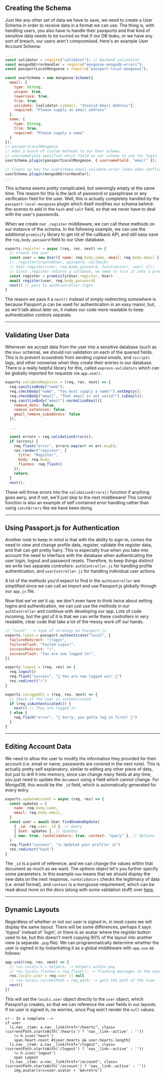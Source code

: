 ## Creating the Schema

Just like any other set of data we have to save, we need to create a User Schema in order to receive data in a format we can use. The thing is, with handling users, you also have to handle their passports and that kind of sensitive data needs to be `hash`ed so that if our DB leaks, or we have any sort of breach, our users aren't compromised. Here's an example User Account Schema:

```js
...
const validator = require("validator"); // Backend validation
const mongodbErrorHandler = require("mongoose-mongodb-errors");
const passportLocalMongoose = require("passport-local-mongoose");

const userSchema = new mongoose.Schema({
  email: {
    type: String,
    unique: true,
    lowercase: true,
    trim: true,
    validate: [validator.isEmail, "Invalid Email Address"],
    required: "Please supply an email address"
  },
  name: {
    type: String,
    trim: true,
    required: "Please supply a name"
  }
});
// passportLocalMongoose
// Adds a bunch of custom methods to our User schema
// usernameField specifies which field on our schema to use for login
userSchema.plugin(passportLocalMongoose, { usernameField: "email" });

// Cleans up how the userSchema.email.validate error looks when conflicted with {unique: true}
userSchema.plugin(mongodbErrorHandler);
...
```

This schema seems pretty complicated, but seemingly empty at the same time. The reason for this is the lack of password or passphrase or any verification field for the user. Well, this is actually completely handled by the `passport-local-mongoose` plugin which itself modifies our schema behind-the-scenes to add in the `hash` and `salt` field, so that we never have to deal with the user's passwords.

When we create our `.register` middleware, we can call these methods on our instance of the schema. In the following example, we can use the additional `promisify` library to get rid of the callback API, and still easy save the `req.body.password` field to our User database.

```js
exports.register = async (req, res, next) => {
  // Create the user
  const user = new User({ name: req.body.name, email: req.body.email })
  // .register(createdUser, password, callback)
  // User.register(user, req.body.password, function(err, user) {});
  // Since .register returns a callback, we need to turn it into a promise and await that
  const register = promisify(User.register, User)
  await register(user, req.body.password)
  next() // pass to authController.login
}
```

The reason we pass it a `next()` instead of simply redirecting somewhere is because Passport.js can be used for authentication in an easy manor, but, as we'll talk about later on, it makes our code more readable to keep authentication controls separate.

---

## Validating User Data

Whenever we accept data from the user into a sensitive database (such as the `User` schema), we should run validation on each of the queried fields. This is to prevent scoundrels from sending _copied emails_, and `<script>` tags, and other nonsense when they create their entries in our database. There is a really helpful library for this, called `express-validators` which can be globally imported for requests via `app.use()`.

```js
exports.validateRegister = (req, res, next) => {
  req.sanitizeBody("name");
  req.checkBody("name", "You must supply a name!").notEmpty();
  req.checkBody("email", "That email is not valid!").isEmail();
  req.sanitizeBody("email").normalizeEmail({
    remove_dots: false,
    remove_extension: false,
    gmail_remove_subaddress: false
  });

  ...

  const errors = req.validationErrors();
  if (errors) {
    req.flash("error", errors.map(err => err.msg));
    res.render("register", {
      title: "Register",
      body: req.body,
      flashes: req.flash()
    });
    return;
  }
  next();
```

These will throw errors into the `validationErrors()` function if anything goes awry, and if not, we'll just skip to the next middleware! This control function is also an example of self contained error handling rather than using `catchErrors` like we have been doing.

---

## Using Passport.js for Authentication

Another note to keep in mind is that with the ability to sign-in, comes the need to view and change profile data, register, validate the register data, and that can get pretty hairy. This is especially true when you take into account the need to interface with the database when authenticating the user login, logout and password resets. Therefore, to keep things distinct we write two separate controllers: `authController.js` for handling profile authentication, and `userController.js` for handling individual user actions.

A lot of the methods you'd expect to find in the `authController` are simplified since we can call an import and use Passport.js globally through our `app.js` file.

Now that we've set it up, we don't even have to think twice about setting logins and authentication, we can just use the methods in our `authController` and continue with developing our app. Lots of code incoming, but the gist of it is that we can write these controllers in very readable, clear code that take a lot of the messy work off our hands.

```js
// "local" --> type of strategy on Passport.js
exports.login = passport.authenticate("local", {
  failureRedirect: "/login",
  failureFlash: "Failed Login!",
  successRedirect: "/",
  successFlash: "You are now logged in!",
})

exports.logout = (req, res) => {
  req.logout()
  req.flash("success", "👋 You are now logged out! 👋")
  res.redirect("/")
}

exports.isLoggedIn = (req, res, next) => {
  // Check if the user is authenticated
  if (req.isAuthenticated()) {
    next() // They are logged in
  } else {
    req.flash("error", "🛑 Sorry, you gotta log in first! 🛑")
  }
}
```

---

## Editing Account Data

We need to allow the user to modify the information they provided for their account (i.e. email or name, passwords are covered in the next note). This is actually pretty self explanatory, similar to editing any other piece of data, but just to drill it into memory, since can change many fields at any time, you just need to update the `document` using a field which cannot change. For MongoDB, this would be the `_id` field, which is automatically generated for every entry.

```js
exports.updateAccount = async (req, res) => {
  const updates = {
    name: req.body.name,
    email: req.body.email,
  }
  const user = await User.findOneAndUpdate(
    { _id: req.user._id }, // Query
    { $set: updates }, // Updates
    { new: true, runValidators: true, context: "query" }, // Options
  )
  req.flash("success", "👍 Updated your profile! 👍")
  res.redirect("back")
}
```

The `_id` is a point of reference, and we can change the values within that document as much as we want. The _options_ object let's you further specify some parameters. In this example `new` means that we should display the new data on the next response, `runValidators` checks the legitimacy of data (i.e. email format), and `context` is a mongoose-requirement, which can be read about more on the docs (along with some validation stuff) over [here](https://mongoosejs.com/docs/api.html).

---

## Dynamic Layouts

Regardless of whether or not our user is signed in, in most cases we will display the same layout. There will be some differences, perhaps it says '_logout_' instead of '_login_', or there is an avatar where the register button used to be, but this doesn't merit copying 90% of the layout into another view (a separate `.pug` file).
We can programmatically determine whether the user is signed in by instantiating it as a global middleware with `app.use` as follows:

```js
app.use((req, res, next) => {
  // res.locals.h = helpers; -> helpers within pug
  // res.locals.flashes = req.flash(); -> flashing messages to the user
  res.locals.user = req.user || null
  // res.locals.currentPath = req.path; -> gets the path of the view
  next()
})
```

This will set the `locals.user` object directly to the `user` object, which Passport.js creates, so that we can reference the user fields in our layouts. If no user is signed in, no worries, since Pug won't render the `null` values.

```pug
<!-- In a template -->
if user
  li.nav__item: a.nav__link(href="/hearts", class=(currentPath.startsWith('/hearts') ? 'nav__link--active' : ''))
    != h.icon('heart')
    span.heart-count #{user.hearts && user.hearts.length}
  li.nav__item: a.nav__link(href="/logout", class=(currentPath.startsWith('/logout') ? 'nav__link--active' : ''))
    != h.icon('logout')
    span Logout
  li.nav__item: a.nav__link(href="/account", class=(currentPath.startsWith('/account') ? 'nav__link--active' : ''))
    img.avatar(src=user.avatar + '&d=retro')
```
